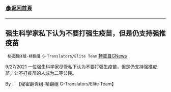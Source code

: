 ###  [:house:返回首頁](https://github.com/ourhimalayas/txt)
---


## 强生科学家私下认为不要打强生疫苗，但是仍支持强推疫苗
` 秘密翻译组-精翻组 G-Translators/Elite Team` [轉載自GNews](https://gnews.org/zh-hans/1567110/)

9/27/2021 一位强生科学家尽管私下认为不要打强生疫苗，但是仍支持强推疫苗，让不打疫苗的人成为二等公民。

By： 【秘密翻译组-精翻组 G-Translators/Elite Team】

